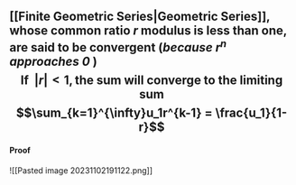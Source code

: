 [[Finite Geometric Series|Geometric Series]], whose common ratio $r$ modulus is less than one, are said to be convergent (*because $r^n$ approaches $0$* ) 
$$\text{If} \ \ |r|<1, \text{the sum will converge to the limiting sum}$$$$\sum_{k=1}^{\infty}u_1r^{k-1} = \frac{u_1}{1-r}$$
---
#### Proof
![[Pasted image 20231102191122.png]]